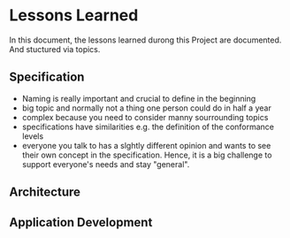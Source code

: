 # Lessons Learned

In this document, the lessons learned durong this Project are documented. And stuctured via topics.


## Specification

- Naming is really important and crucial to define in the beginning
- big topic and normally not a thing one person could do in half a year
- complex because you need to consider manny sourrounding topics
- specifications have similarities e.g. the definition of the conformance levels
- everyone you talk to has a slghtly different opinion and wants to see their own concept in the specification. Hence, it is a big challenge to support everyone's needs and stay "general".

## Architecture

## Application Development
